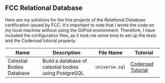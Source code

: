 ## FCC Relational Database

Here are my solutions for the five projects of the *Relational Database* certification issued by FCC. It's important to note that I wrote the code on my local machine without using the GitPod environment. Therefore, I have included the configuration files, as it took me some time to set up the tests and the Coderoad tutorial properly.

| Name                   | Description                                        | File Name   | Tutorial                                                                                     |
|------------------------|----------------------------------------------------|-------------|---------------------------------------------------------------------------------------------|
| Celestial Bodies Database | Build a database of celestial bodies using PostgreSQL | `universe.sql` | [Coderoad Tutorial](https://raw.githubusercontent.com/freeCodeCamp/learn-celestial-bodies-database/main/tutorial.json) |
